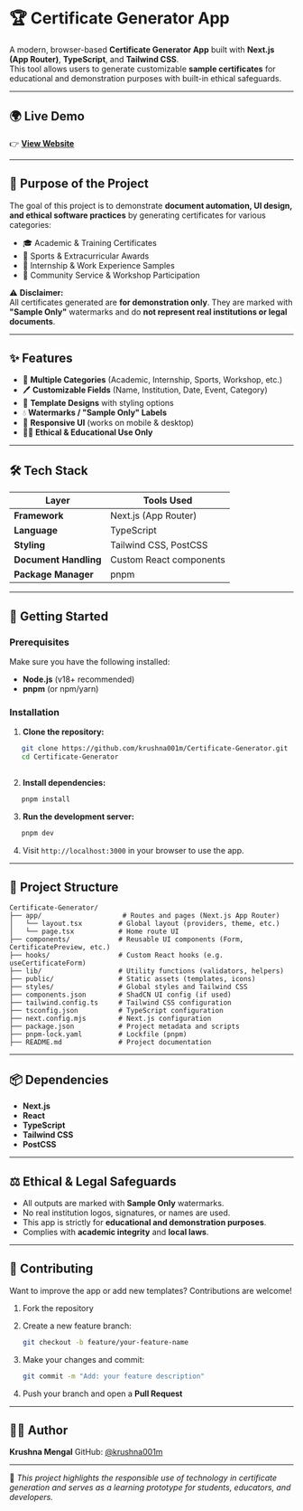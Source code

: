 
# 🏆 Certificate Generator App

A modern, browser-based **Certificate Generator App** built with **Next.js (App Router)**, **TypeScript**, and **Tailwind CSS**.  
This tool allows users to generate customizable **sample certificates** for educational and demonstration purposes with built-in ethical safeguards.

---

## 🌍 Live Demo

👉 [**View Website**](https://certificate-generator-plum.vercel.app/)

---

## 🎯 Purpose of the Project

The goal of this project is to demonstrate **document automation, UI design, and ethical software practices** by generating certificates for various categories:

- 🎓 Academic & Training Certificates  
- 🏅 Sports & Extracurricular Awards  
- 💼 Internship & Work Experience Samples  
- 👥 Community Service & Workshop Participation  

⚠️ **Disclaimer:**  
All certificates generated are **for demonstration only**. They are marked with **"Sample Only"** watermarks and do **not represent real institutions or legal documents**.

---

## ✨ Features

* 📂 **Multiple Categories** (Academic, Internship, Sports, Workshop, etc.)
* 🖊️ **Customizable Fields** (Name, Institution, Date, Event, Category)
* 🎨 **Template Designs** with styling options
* 💧 **Watermarks / "Sample Only" Labels**
* 📱 **Responsive UI** (works on mobile & desktop)
* 🧑‍🏫 **Ethical & Educational Use Only**

---

## 🛠️ Tech Stack

| Layer       | Tools Used                              |
|-------------|------------------------------------------|
| **Framework** | Next.js (App Router)                  |
| **Language**  | TypeScript                            |
| **Styling**   | Tailwind CSS, PostCSS                 |
| **Document Handling** | Custom React components        |
| **Package Manager** | pnpm                            |

---

## 🚀 Getting Started

### Prerequisites

Make sure you have the following installed:

* **Node.js** (v18+ recommended)
* **pnpm** (or npm/yarn)

### Installation

1. **Clone the repository:**

```bash
   git clone https://github.com/krushna001m/Certificate-Generator.git
   cd Certificate-Generator
   
  ```
2. **Install dependencies:**

```bash
   pnpm install
  ```

3. **Run the development server:**

```bash
   pnpm dev
   ```

4. Visit `http://localhost:3000` in your browser to use the app.

---

## 📁 Project Structure

```plaintext
Certificate-Generator/
├── app/                    # Routes and pages (Next.js App Router)
│   └── layout.tsx         # Global layout (providers, theme, etc.)
│   └── page.tsx           # Home route UI
├── components/            # Reusable UI components (Form, CertificatePreview, etc.)
├── hooks/                 # Custom React hooks (e.g. useCertificateForm)
├── lib/                   # Utility functions (validators, helpers)
├── public/                # Static assets (templates, icons)
├── styles/                # Global styles and Tailwind CSS
├── components.json        # ShadCN UI config (if used)
├── tailwind.config.ts     # Tailwind CSS configuration
├── tsconfig.json          # TypeScript configuration
├── next.config.mjs        # Next.js configuration
├── package.json           # Project metadata and scripts
├── pnpm-lock.yaml         # Lockfile (pnpm)
├── README.md              # Project documentation
```

---

## 📦 Dependencies

* **Next.js**
* **React**
* **TypeScript**
* **Tailwind CSS**
* **PostCSS**

---

## ⚖️ Ethical & Legal Safeguards

* All outputs are marked with **Sample Only** watermarks.
* No real institution logos, signatures, or names are used.
* This app is strictly for **educational and demonstration purposes**.
* Complies with **academic integrity** and **local laws**.

---

## 🤝 Contributing

Want to improve the app or add new templates? Contributions are welcome!

1. Fork the repository

2. Create a new feature branch:

   ```bash
   git checkout -b feature/your-feature-name
   ```

3. Make your changes and commit:

   ```bash
   git commit -m "Add: your feature description"
   ```

4. Push your branch and open a **Pull Request**

---

## 👨‍💻 Author

**Krushna Mengal**
GitHub: [@krushna001m](https://github.com/krushna001m)

---

📜 *This project highlights the responsible use of technology in certificate generation and serves as a learning prototype for students, educators, and developers.*


